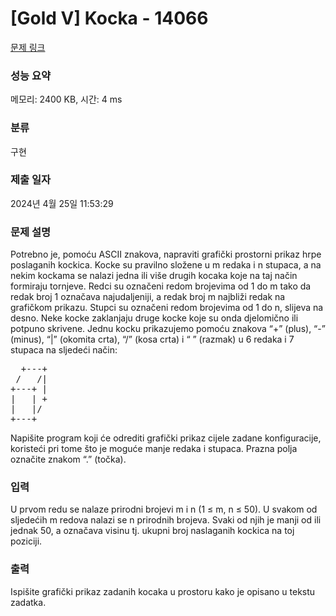 # [Gold V] Kocka - 14066 

[문제 링크](https://www.acmicpc.net/problem/14066) 

### 성능 요약

메모리: 2400 KB, 시간: 4 ms

### 분류

구현

### 제출 일자

2024년 4월 25일 11:53:29

### 문제 설명

<p>Potrebno je, pomoću ASCII znakova, napraviti grafički prostorni prikaz hrpe poslaganih kockica. Kocke su pravilno složene u m redaka i n stupaca, a na nekim kockama se nalazi jedna ili više drugih kocaka koje na taj način formiraju tornjeve. Redci su označeni redom brojevima od 1 do m tako da redak broj 1 označava najudaljeniji, a redak broj m najbliži redak na grafičkom prikazu. Stupci su označeni redom brojevima od 1 do n, slijeva na desno. Neke kocke zaklanjaju druge kocke koje su onda djelomično ili potpuno skrivene. Jednu kocku prikazujemo pomoću znakova “+” (plus), “-” (minus), “|” (okomita crta), “/” (kosa crta) i “ ” (razmak) u 6 redaka i 7 stupaca na sljedeći način:</p>

<pre>  +---+
 /   /| 
+---+ |
|   | +
|   |/
+---+
</pre>

<p>Napišite program koji će odrediti grafički prikaz cijele zadane konfiguracije, koristeći pri tome što je moguće manje redaka i stupaca. Prazna polja označite znakom “.” (točka).</p>

### 입력 

 <p>U prvom redu se nalaze prirodni brojevi m i n (1 ≤ m, n ≤ 50). U svakom od sljedećih m redova nalazi se n prirodnih brojeva. Svaki od njih je manji od ili jednak 50, a označava visinu tj. ukupni broj naslaganih kockica na toj poziciji.</p>

### 출력 

 <p>Ispišite grafički prikaz zadanih kocaka u prostoru kako je opisano u tekstu zadatka.</p>

